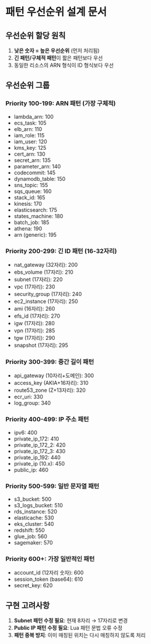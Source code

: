 # 패턴 우선순위 설계 문서

## 우선순위 할당 원칙

1. **낮은 숫자 = 높은 우선순위** (먼저 처리됨)
2. **긴 패턴/구체적 패턴**이 짧은 패턴보다 우선
3. 동일한 리소스의 ARN 형식이 ID 형식보다 우선

## 우선순위 그룹

### Priority 100-199: ARN 패턴 (가장 구체적)
- lambda_arn: 100
- ecs_task: 105
- elb_arn: 110
- iam_role: 115
- iam_user: 120
- kms_key: 125
- cert_arn: 130
- secret_arn: 135
- parameter_arn: 140
- codecommit: 145
- dynamodb_table: 150
- sns_topic: 155
- sqs_queue: 160
- stack_id: 165
- kinesis: 170
- elasticsearch: 175
- states_machine: 180
- batch_job: 185
- athena: 190
- arn (generic): 195

### Priority 200-299: 긴 ID 패턴 (16-32자리)
- nat_gateway (32자리): 200
- ebs_volume (17자리): 210
- subnet (17자리): 220
- vpc (17자리): 230
- security_group (17자리): 240
- ec2_instance (17자리): 250
- ami (16자리): 260
- efs_id (17자리): 270
- igw (17자리): 280
- vpn (17자리): 285
- tgw (17자리): 290
- snapshot (17자리): 295

### Priority 300-399: 중간 길이 패턴
- api_gateway (10자리+도메인): 300
- access_key (AKIA+16자리): 310
- route53_zone (Z+13자리): 320
- ecr_uri: 330
- log_group: 340

### Priority 400-499: IP 주소 패턴
- ipv6: 400
- private_ip_172: 410
- private_ip_172_2: 420
- private_ip_172_3: 430
- private_ip_192: 440
- private_ip (10.x): 450
- public_ip: 460

### Priority 500-599: 일반 문자열 패턴
- s3_bucket: 500
- s3_logs_bucket: 510
- rds_instance: 520
- elasticache: 530
- eks_cluster: 540
- redshift: 550
- glue_job: 560
- sagemaker: 570

### Priority 600+: 가장 일반적인 패턴
- account_id (12자리 숫자): 600
- session_token (base64): 610
- secret_key: 620

## 구현 고려사항

1. **Subnet 패턴 수정 필요**: 현재 8자리 → 17자리로 변경
2. **Public IP 패턴 수정 필요**: Lua 패턴 문법 오류 수정
3. **패턴 중복 방지**: 이미 매칭된 위치는 다시 매칭하지 않도록 처리
